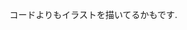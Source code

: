 コードよりもイラストを描いてるかもです.  


<!---
SakuraWine/SakuraWine is a ✨ special ✨ repository because its `README.md` (this file) appears on your GitHub profile.
You can click the Preview link to take a look at your changes.
--->
